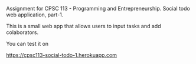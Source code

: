 
Assignment for CPSC 113 - Programming and Entrepreneurship. 
Social todo web application, part-1.

This is a small web app that allows users to input tasks and add colaborators.


You can test it on

https://cpsc113-social-todo-1.herokuapp.com